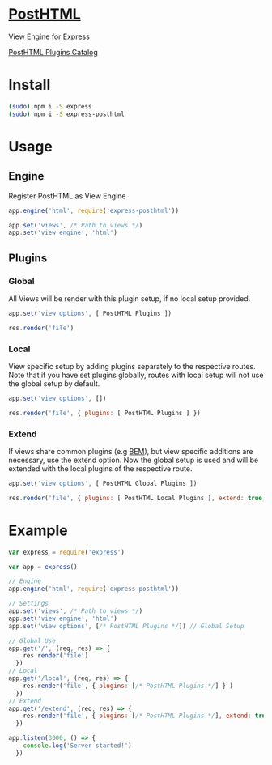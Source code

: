 # [PostHTML](https://github.com/posthtml/posthtml)
View Engine for [Express](expressjs.com)

[PostHTML Plugins Catalog](https://maltsev.github.io/posthtml-plugins/)

# Install

```bash
(sudo) npm i -S express
(sudo) npm i -S express-posthtml
```

# Usage
## Engine
Register PostHTML as View Engine

```javascript
app.engine('html', require('express-posthtml'))

app.set('views', /* Path to views */)
app.set('view engine', 'html')
```

## Plugins
### Global
All Views will be render with this plugin setup, if no local setup provided.

```javascript
app.set('view options', [ PostHTML Plugins ])
```

```javascript
res.render('file')
```

### Local
View specific setup by adding plugins separately to the respective routes. Note that if you have set plugins globally, routes with local setup will not use the global setup by default.

```javascript
app.set('view options', [])
```

```javascript
res.render('file', { plugins: [ PostHTML Plugins ] })
```

### Extend
If views share common plugins (e.g [BEM](https://github.com/rajdee/posthtml-bem)), but view specific additions are necessary, use the extend option. Now the global setup is used and will be extended with the local plugins of the respective route.

```javascript
app.set('view options', [ PostHTML Global Plugins ])
```

```javascript
res.render('file', { plugins: [ PostHTML Local Plugins ], extend: true, })
```

# Example

```javascript
var express = require('express')

var app = express()

// Engine
app.engine('html', require('express-posthtml'))

// Settings
app.set('views', /* Path to views */)
app.set('view engine', 'html')
app.set('view options', [/* PostHTML Plugins */]) // Global Setup

// Global Use
app.get('/', (req, res) => {
    res.render('file')
  })
// Local
app.get('/local', (req, res) => {
    res.render('file', { plugins: [/* PostHTML Plugins */] } )
  })
// Extend
app.get('/extend', (req, res) => {
    res.render('file', { plugins: [/* PostHTML Plugins */], extend: true } )
  })  

app.listen(3000, () => {
    console.log('Server started!')
  })
```
